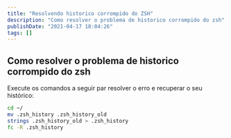 ```yaml
---
title: "Resolvendo historico corrompido do ZSH"
description: "Como resolver o problema de historico corrompido do zsh"
publishDate: "2021-04-17 18:04:26"
tags: []
---
```


## Como resolver o problema de historico corrompido do zsh

Execute os comandos a seguir par resolver o erro e recuperar o seu histórico:

```bash
cd ~/
mv .zsh_history .zsh_history_old
strings .zsh_history_old > .zsh_history
fc -R .zsh_history
```
